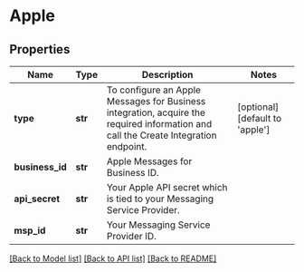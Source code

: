 # Apple

## Properties
Name | Type | Description | Notes
------------ | ------------- | ------------- | -------------
**type** | **str** | To configure an Apple Messages for Business integration, acquire the required information and call the Create Integration endpoint.  | [optional] [default to 'apple']
**business_id** | **str** | Apple Messages for Business ID. | 
**api_secret** | **str** | Your Apple API secret which is tied to your Messaging Service Provider. | 
**msp_id** | **str** | Your Messaging Service Provider ID. | 

[[Back to Model list]](../README.md#documentation-for-models) [[Back to API list]](../README.md#documentation-for-api-endpoints) [[Back to README]](../README.md)



